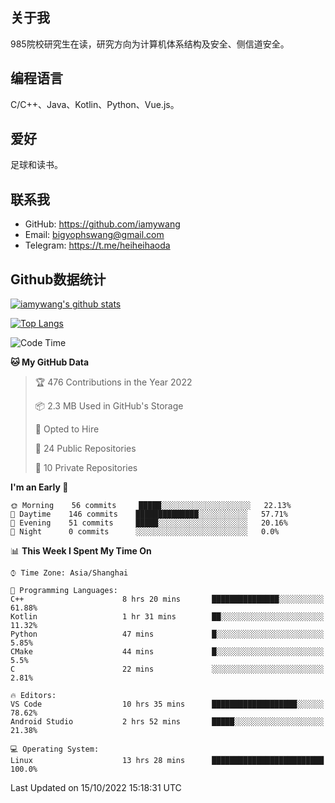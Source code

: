 ## 关于我

985院校研究生在读，研究方向为计算机体系结构及安全、侧信道安全。

## 编程语言

C/C++、Java、Kotlin、Python、Vue.js。

## 爱好

足球和读书。

## 联系我

- GitHub: https://github.com/iamywang
- Email: bigyophswang@gmail.com
- Telegram: https://t.me/heiheihaoda

## Github数据统计

[![iamywang's github stats](https://github-readme-stats.vercel.app/api?username=iamywang&count_private=true&show_icons=true)]()

[![Top Langs](https://github-readme-stats.vercel.app/api/top-langs/?username=iamywang&layout=compact)]()

<!--START_SECTION:waka-->
![Code Time](http://img.shields.io/badge/Code%20Time-606%20hrs%2051%20mins-blue)

**🐱 My GitHub Data** 

> 🏆 476 Contributions in the Year 2022
 > 
> 📦 2.3 MB Used in GitHub's Storage 
 > 
> 💼 Opted to Hire
 > 
> 📜 24 Public Repositories 
 > 
> 🔑 10 Private Repositories  
 > 
**I'm an Early 🐤** 

```text
🌞 Morning    56 commits     █████░░░░░░░░░░░░░░░░░░░░   22.13% 
🌆 Daytime    146 commits    ██████████████░░░░░░░░░░░   57.71% 
🌃 Evening    51 commits     █████░░░░░░░░░░░░░░░░░░░░   20.16% 
🌙 Night      0 commits      ░░░░░░░░░░░░░░░░░░░░░░░░░   0.0%

```


📊 **This Week I Spent My Time On** 

```text
⌚︎ Time Zone: Asia/Shanghai

💬 Programming Languages: 
C++                      8 hrs 20 mins       ███████████████░░░░░░░░░░   61.88% 
Kotlin                   1 hr 31 mins        ██░░░░░░░░░░░░░░░░░░░░░░░   11.32% 
Python                   47 mins             █░░░░░░░░░░░░░░░░░░░░░░░░   5.85% 
CMake                    44 mins             █░░░░░░░░░░░░░░░░░░░░░░░░   5.5% 
C                        22 mins             ░░░░░░░░░░░░░░░░░░░░░░░░░   2.81%

🔥 Editors: 
VS Code                  10 hrs 35 mins      ███████████████████░░░░░░   78.62% 
Android Studio           2 hrs 52 mins       █████░░░░░░░░░░░░░░░░░░░░   21.38%

💻 Operating System: 
Linux                    13 hrs 28 mins      █████████████████████████   100.0%

```


 Last Updated on 15/10/2022 15:18:31 UTC
<!--END_SECTION:waka-->
